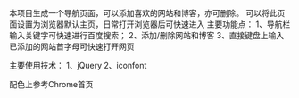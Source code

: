 本项目生成一个导航页面，可以添加喜欢的网站和博客，亦可删除。
可以将此页面设置为浏览器默认主页，日常打开浏览器后可快速进入
主要功能点：
1、导航栏输入关键字可快速进行百度搜索；
2、添加/删除网站和博客
3、直接键盘上输入已添加的网站首字母可快速打开网页

主要使用技术：
1、jQuery
2、iconfont

配色上参考Chrome首页
